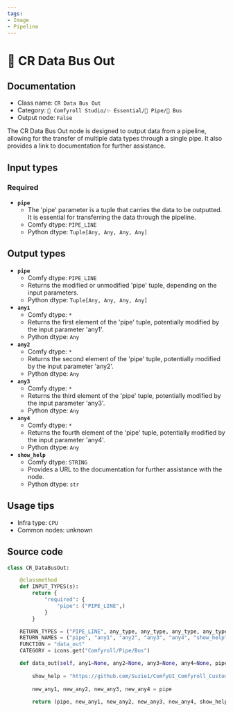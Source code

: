 ```yaml
---
tags:
- Image
- Pipeline
---
```


# 🚌 CR Data Bus Out
## Documentation
- Class name: `CR Data Bus Out`
- Category: `🧩 Comfyroll Studio/✨ Essential/🎷 Pipe/🚌 Bus`
- Output node: `False`

The CR Data Bus Out node is designed to output data from a pipeline, allowing for the transfer of multiple data types through a single pipe. It also provides a link to documentation for further assistance.
## Input types
### Required
- **`pipe`**
    - The 'pipe' parameter is a tuple that carries the data to be outputted. It is essential for transferring the data through the pipeline.
    - Comfy dtype: `PIPE_LINE`
    - Python dtype: `Tuple[Any, Any, Any, Any]`
## Output types
- **`pipe`**
    - Comfy dtype: `PIPE_LINE`
    - Returns the modified or unmodified 'pipe' tuple, depending on the input parameters.
    - Python dtype: `Tuple[Any, Any, Any, Any]`
- **`any1`**
    - Comfy dtype: `*`
    - Returns the first element of the 'pipe' tuple, potentially modified by the input parameter 'any1'.
    - Python dtype: `Any`
- **`any2`**
    - Comfy dtype: `*`
    - Returns the second element of the 'pipe' tuple, potentially modified by the input parameter 'any2'.
    - Python dtype: `Any`
- **`any3`**
    - Comfy dtype: `*`
    - Returns the third element of the 'pipe' tuple, potentially modified by the input parameter 'any3'.
    - Python dtype: `Any`
- **`any4`**
    - Comfy dtype: `*`
    - Returns the fourth element of the 'pipe' tuple, potentially modified by the input parameter 'any4'.
    - Python dtype: `Any`
- **`show_help`**
    - Comfy dtype: `STRING`
    - Provides a URL to the documentation for further assistance with the node.
    - Python dtype: `str`
## Usage tips
- Infra type: `CPU`
- Common nodes: unknown


## Source code
```python
class CR_DataBusOut:

    @classmethod
    def INPUT_TYPES(s):
        return {
            "required": {
                "pipe": ("PIPE_LINE",)
            }
        }

    RETURN_TYPES = ("PIPE_LINE", any_type, any_type, any_type, any_type, "STRING", )
    RETURN_NAMES = ("pipe", "any1", "any2", "any3", "any4", "show_help", )
    FUNCTION = "data_out"
    CATEGORY = icons.get("Comfyroll/Pipe/Bus")

    def data_out(self, any1=None, any2=None, any3=None, any4=None, pipe=None):
        
        show_help = "https://github.com/Suzie1/ComfyUI_Comfyroll_CustomNodes/wiki/Pipe-Nodes#cr-data-bus-out"
            
        new_any1, new_any2, new_any3, new_any4 = pipe
        
        return (pipe, new_any1, new_any2, new_any3, new_any4, show_help, )

```
